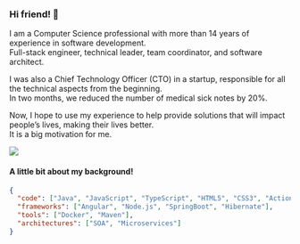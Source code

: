 ### Hi friend! 👋 

I am a Computer Science professional with more than 14 years of experience in software development.  
Full-stack engineer, technical leader, team coordinator, and software architect.

I was also a Chief Technology Officer (CTO) in a startup, responsible for all the technical aspects from the beginning.  
In two months, we reduced the number of medical sick notes by 20%.

Now, I hope to use my experience to help provide solutions that will impact people’s lives, making their lives better.  
It is a big motivation for me.


<a href="https://www.linkedin.com/in/giuliano-rezende/?locale=en_US"><img src="https://img.shields.io/badge/LinkedIn-0077B5?style=for-the-badge&logo=linkedin&logoColor=white" /></a>
            

#### A little bit about my background!

```json
{
  "code": ["Java", "JavaScript", "TypeScript", "HTML5", "CSS3", "ActionScript"],
  "frameworks": ["Angular", "Node.js", "SpringBoot", "Hibernate"],
  "tools": ["Docker", "Maven"],
  "architectures": ["SOA", "Microservices"]
}
```



<!--
**subgiu/subgiu** is a ✨ _special_ ✨ repository because its `README.md` (this file) appears on your GitHub profile.

Here are some ideas to get you started:

- 🔭 I’m currently working on ...
- 🌱 I’m currently learning ...
- 👯 I’m looking to collaborate on ...
- 🤔 I’m looking for help with ...
- 💬 Ask me about ...
- 📫 How to reach me: ...
- 😄 Pronouns: ...
- ⚡ Fun fact: ...
-->
